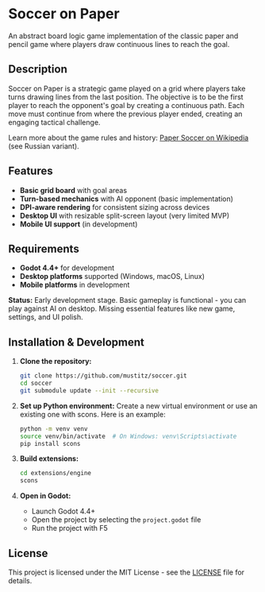 # Soccer on Paper

An abstract board logic game implementation of the classic paper and pencil game where players draw continuous lines to reach the goal.

## Description

Soccer on Paper is a strategic game played on a grid where players take turns drawing lines from the last position.
The objective is to be the first player to reach the opponent's goal by creating a continuous path.
Each move must continue from where the previous player ended, creating an engaging tactical challenge.

Learn more about the game rules and history: [Paper Soccer on Wikipedia](https://en.wikipedia.org/wiki/Paper_soccer) (see Russian variant).

## Features

- **Basic grid board** with goal areas
- **Turn-based mechanics** with AI opponent (basic implementation)
- **DPI-aware rendering** for consistent sizing across devices
- **Desktop UI** with resizable split-screen layout (very limited MVP)
- **Mobile UI support** (in development)

## Requirements

- **Godot 4.4+** for development
- **Desktop platforms** supported (Windows, macOS, Linux)
- **Mobile platforms** in development

**Status:** Early development stage.
Basic gameplay is functional - you can play against AI on desktop.
Missing essential features like new game, settings, and UI polish.

## Installation & Development

1. **Clone the repository:**
   ```bash
   git clone https://github.com/mustitz/soccer.git
   cd soccer
   git submodule update --init --recursive
   ```

2. **Set up Python environment:**
   Create a new virtual environment or use an existing one with scons.
   Here is an example:
   ```bash
   python -m venv venv
   source venv/bin/activate  # On Windows: venv\Scripts\activate
   pip install scons
   ```

3. **Build extensions:**
   ```bash
   cd extensions/engine
   scons
   ```

4. **Open in Godot:**
   - Launch Godot 4.4+
   - Open the project by selecting the `project.godot` file
   - Run the project with F5

## License

This project is licensed under the MIT License - see the [LICENSE](LICENSE) file for details.
